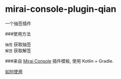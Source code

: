 # mirai-console-plugin-qian

一个抽签插件

###使用方法

`抽签` 获取抽签  
`解签` 获取解签





###来自
[Mirai Console](https://github.com/mamoe/mirai-console) 插件模板, 使用 Kotlin + Gradle.

[如何使用](https://github.com/project-mirai/how-to-use-plugin-template)
